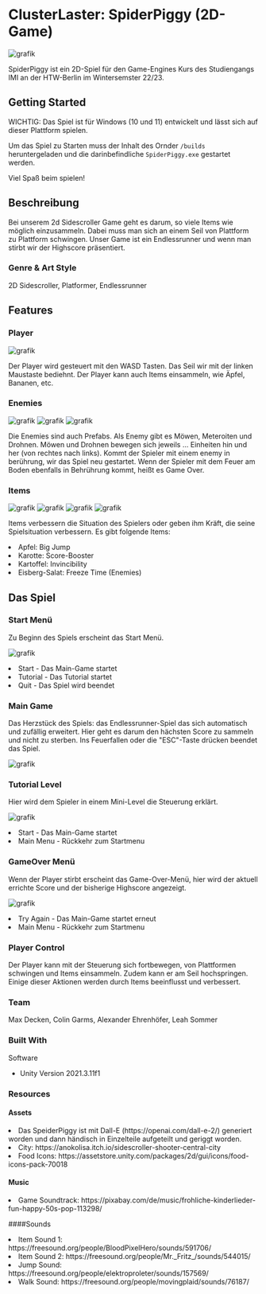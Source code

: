# ClusterLaster: SpiderPiggy (2D-Game)

![grafik](https://user-images.githubusercontent.com/68195151/204778098-4c82c344-cbff-46c5-904b-d62e8e8b495b.png)

SpiderPiggy ist ein 2D-Spiel für den Game-Engines Kurs des Studiengangs IMI an der HTW-Berlin im Wintersemster 22/23.

## Getting Started

WICHTIG: Das Spiel ist für Windows (10 und 11) entwickelt und lässt sich auf dieser Plattform spielen.

Um das Spiel zu Starten muss der Inhalt des Ornder <code>/builds</code> heruntergeladen und die darinbefindliche <code>SpiderPiggy.exe</code> gestartet werden.

Viel Spaß beim spielen!

## Beschreibung

Bei unserem 2d Sidescroller Game geht es darum, so viele Items wie möglich einzusammeln. 
Dabei muss man sich an einem Seil von Plattform zu Plattform schwingen.
Unser Game ist ein Endlessrunner und wenn man stirbt wir der Highscore präsentiert.  

### Genre & Art Style
2D Sidescroller, Platformer, Endlessrunner

## Features

### Player 

![grafik](https://user-images.githubusercontent.com/68195151/204776815-ca0aeb79-7d34-4dd1-b47d-fa2b945a79e1.png)

Der Player wird gesteuert mit den WASD Tasten.
Das Seil wir mit der linken Maustaste bediehnt.
Der Player kann auch Items einsammeln, wie Äpfel, Bananen, etc.

### Enemies

![grafik](https://user-images.githubusercontent.com/68195151/204775489-708f0707-4a34-4570-8792-e16182840c60.png)
![grafik](https://user-images.githubusercontent.com/68195151/204775565-9ffbdd2f-44c8-4dda-939e-d7eb67d3dab3.png)
![grafik](https://user-images.githubusercontent.com/68195151/204775640-d0ee9742-5993-43a2-a358-1482e8fc1342.png)

Die Enemies sind auch Prefabs.
Als Enemy gibt es Möwen, Meteroiten und Drohnen.
Möwen und Drohnen bewegen sich jeweils ... Einheiten hin und her (von rechtes nach links). Kommt der Spieler mit einem enemy in berührung, wir das Spiel neu gestartet. 
Wenn der Spieler mit dem Feuer am Boden ebenfalls in Behrührung kommt, heißt es Game Over. 


### Items

![grafik](https://user-images.githubusercontent.com/68195151/204774707-73f6fe58-cee0-4189-9d37-99d61bf89ab1.png)
![grafik](https://user-images.githubusercontent.com/68195151/204774828-f3600416-28d2-432b-a836-31d4d1a15424.png)
![grafik](https://user-images.githubusercontent.com/68195151/204774898-c2cc9ace-4180-43e4-8795-dad5fa8c67a3.png)
![grafik](https://user-images.githubusercontent.com/68195151/204774956-ce681d24-d380-46da-9d64-77da423eb273.png)

Items verbessern die Situation des Spielers oder geben ihm Kräft, die seine Spielsituation verbessern.
Es gibt folgende Items:

<li>Apfel: Big Jump</li>
<li>Karotte: Score-Booster</li>
<li>Kartoffel: Invincibility</li>
<li>Eisberg-Salat: Freeze Time (Enemies)</li>


## Das Spiel

### Start Menü

Zu Beginn des Spiels erscheint das Start Menü.

![grafik](https://user-images.githubusercontent.com/68195151/204773267-c47d8269-983f-46c3-b9e8-942706275c5d.png)

<li>Start - Das Main-Game startet</li>
<li>Tutorial - Das Tutorial startet</li>
<li>Quit - Das Spiel wird beendet</li>

### Main Game

Das Herzstück des Spiels: das Endlessrunner-Spiel das sich automatisch und zufällig erweitert. Hier geht es darum den hächsten Score zu sammeln und nicht zu sterben. Ins Feuerfallen oder die "ESC"-Taste drücken beendet das Spiel.

![grafik](https://user-images.githubusercontent.com/68195151/204773527-6bc8183b-45e2-4b4e-9ac0-7c0713c0336a.png)

### Tutorial Level

Hier wird dem Spieler in einem Mini-Level die Steuerung erklärt.

![grafik](https://user-images.githubusercontent.com/68195151/204773624-5a265ff2-d1e3-41eb-98a6-0679afb37178.png)

<li>Start - Das Main-Game startet</li>
<li>Main Menu - Rückkehr zum Startmenu</li>


### GameOver Menü 

Wenn der Player stirbt erscheint das Game-Over-Menü, hier wird der aktuell errichte Score und der bisherige Highscore angezeigt.

![grafik](https://user-images.githubusercontent.com/68195151/204773755-0328c6cf-c544-4e68-b3a7-a1408735b4ab.png)

<li>Try Again - Das Main-Game startet erneut</li>
<li>Main Menu - Rückkehr zum Startmenu</li>

### Player Control

Der Player kann mit der Steuerung sich fortbewegen, von Plattformen schwingen und Items einsammeln. Zudem kann er am Seil hochspringen. Einige dieser Aktionen werden durch Items beeinflusst und verbessert.

### Team
Max Decken, Colin Garms, Alexander Ehrenhöfer, Leah Sommer

### Built With
Software
* Unity Version 2021.3.11f1

### Resources
#### Assets
<li>Das SpeiderPiggy ist mit Dall-E (https://openai.com/dall-e-2/) generiert worden und dann händisch in Einzelteile aufgeteilt und geriggt worden.</li>
<li>City: https://anokolisa.itch.io/sidescroller-shooter-central-city</li>
<li>Food Icons: https://assetstore.unity.com/packages/2d/gui/icons/food-icons-pack-70018</li>

#### Music
<li>Game Soundtrack: https://pixabay.com/de/music/frohliche-kinderlieder-fun-happy-50s-pop-113298/</li>

####Sounds
<li>Item Sound 1: https://freesound.org/people/BloodPixelHero/sounds/591706/</li>
<li>Item Sound 2: https://freesound.org/people/Mr._Fritz_/sounds/544015/</li>
<li>Jump Sound: https://freesound.org/people/elektroproleter/sounds/157569/</li>
<li>Walk Sound: https://freesound.org/people/movingplaid/sounds/76187/</li>
